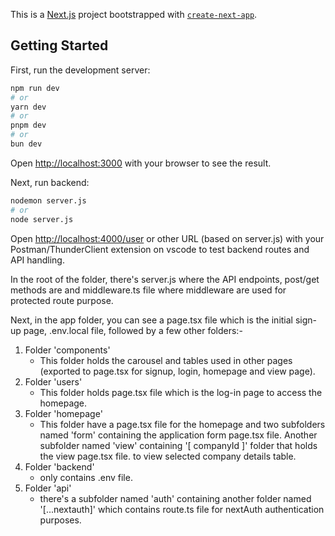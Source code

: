 This is a [Next.js](https://nextjs.org) project bootstrapped with [`create-next-app`](https://nextjs.org/docs/app/api-reference/cli/create-next-app).

## Getting Started

First, run the development server:

```bash
npm run dev
# or
yarn dev
# or
pnpm dev
# or
bun dev
```

Open [http://localhost:3000](http://localhost:3000) with your browser to see the result.

Next, run backend:

```bash
nodemon server.js
# or
node server.js
```

Open [http://localhost:4000/user](http://localhost:4000/user) or other URL (based on server.js) with your Postman/ThunderClient extension on vscode to test backend routes and API handling.

In the root of the folder, there's server.js where the API endpoints, post/get methods are and middleware.ts file where middleware are used for protected route purpose.

Next, in the app folder, you can see a page.tsx file which is the initial sign-up page, .env.local file, followed by a few other folders:-

1. Folder 'components'
   - This folder holds the carousel and tables used in other pages (exported to page.tsx for signup, login, homepage and view page).
2. Folder 'users'
   - This folder holds page.tsx file which is the log-in page to access the homepage.
3. Folder 'homepage'
   - This folder have a page.tsx file for the homepage and two subfolders named 'form' containing the application form page.tsx file. Another subfolder named 'view' containing '[ companyId ]' folder that holds the view page.tsx file. to view selected company details table.
4. Folder 'backend'
   - only contains .env file.
5. Folder 'api'
   - there's a subfolder named 'auth' containing another folder named '[...nextauth]' which contains route.ts file for nextAuth authentication purposes.
